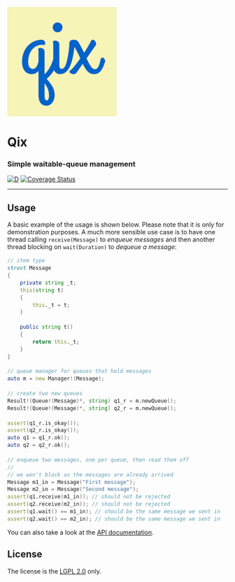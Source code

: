 
![](branding/logo_small.png)

# Qix
### Simple waitable-queue management

[![D](https://github.com/deavmi/qix/actions/workflows/d.yml/badge.svg)](https://github.com/deavmi/qix/actions/workflows/d.yml) [![Coverage Status](https://coveralls.io/repos/github/deavmi/qix/badge.svg?branch=master)](https://coveralls.io/github/deavmi/qix?branch=master)

---

## Usage

A basic example of the usage is shown below. Please note that it is only for demonstration purposes. A much more sensible use case is to have one thread calling `receive(Message)` to _enqueue messages_ and then another thread blocking on `wait(Duration)` to _dequeue a message_:

```d
// item type
struct Message
{
	private string _t;
	this(string t)
	{
		this._t = t;
	}

	public string t()
	{
		return this._t;
	}
} 

// queue manager for queues that hold messages
auto m = new Manager!(Message);

// create two new queues
Result!(Queue!(Message)*, string) q1_r = m.newQueue();
Result!(Queue!(Message)*, string) q2_r = m.newQueue();

assert(q1_r.is_okay());
assert(q2_r.is_okay());
auto q1 = q1_r.ok();
auto q2 = q2_r.ok();

// enqueue two messages, one per queue, then read them off
//
// we won't block as the messages are already arrived
Message m1_in = Message("First message");
Message m2_in = Message("Second message");
assert(q1.receive(m1_in)); // should not be rejected
assert(q2.receive(m2_in)); // should not be rejected
assert(q1.wait() == m1_in); // should be the same message we sent in
assert(q2.wait() == m2_in); // should be the same message we sent in
```

You can also take a look at the [API documentation](https://qix.dpldocs.info/qix.html).

## License

The license is the [LGPL 2.0](LICENSE) only.
